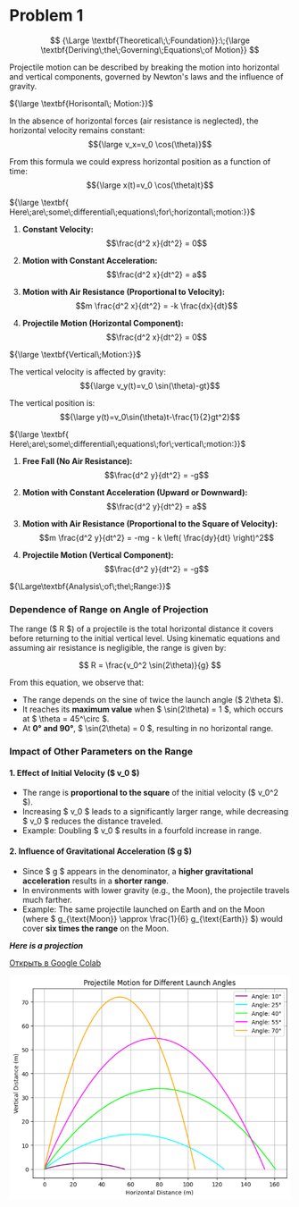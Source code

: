 # Problem 1
$$
{\Large \textbf{Theoretical\;\;Foundation}}:\;{\large \textbf{Deriving\;the\;Governing\;Equations\;of Motion}}
$$

Projectile motion can be described by breaking the motion into horizontal and vertical components, governed by Newton's laws and the influence of gravity.



${\large \textbf{Horisontal\; Motion:}}$

In the absence of horizontal forces (air resistance is neglected), the horizontal velocity remains constant: $${\large v_x=v_0 \cos(\theta)}$$

From this formula we could express horizontal position as a function of time:
$${\large x(t)=v_0 \cos(\theta)t}$$

${\large \textbf{ Here\;are\;some\;differential\;equations\;for\;horizontal\;motion:}}$



1. **Constant Velocity:**
   $$\frac{d^2 x}{dt^2} = 0$$

2. **Motion with Constant Acceleration:**
   $$\frac{d^2 x}{dt^2} = a$$


3. **Motion with Air Resistance (Proportional to Velocity):**
   $$m \frac{d^2 x}{dt^2} = -k \frac{dx}{dt}$$

4. **Projectile Motion (Horizontal Component):**
   $$\frac{d^2 x}{dt^2} = 0$$


${\large \textbf{Vertical\;Motion:}}$

The vertical velocity is affected by gravity: $${\large v_y(t)=v_0 \sin(\theta)-gt}$$

The vertical position is:$${\large y(t)=v_0\sin(\theta)t-\frac{1}{2}gt^2}$$

${\large \textbf{ Here\;are\;some\;differential\;equations\;for\;vertical\;motion:}}$

1. **Free Fall (No Air Resistance):**
   $$\frac{d^2 y}{dt^2} = -g$$

2. **Motion with Constant Acceleration (Upward or Downward):**
   $$\frac{d^2 y}{dt^2} = a$$

3. **Motion with Air Resistance (Proportional to the Square of Velocity):**
   $$m \frac{d^2 y}{dt^2} = -mg - k \left( \frac{dy}{dt} \right)^2$$

4. **Projectile Motion (Vertical Component):**
   $$\frac{d^2 y}{dt^2} = -g$$

${\Large\textbf{Analysis\;of\;the\;Range:}}$



### **Dependence of Range on Angle of Projection**  

The range ($ R $) of a projectile is the total horizontal distance it covers before returning to the initial vertical level. Using kinematic equations and assuming air resistance is negligible, the range is given by:  

$$
R = \frac{v_0^2 \sin(2\theta)}{g}
$$

From this equation, we observe that:  

- The range depends on the sine of twice the launch angle ($ 2\theta $).  
- It reaches its **maximum value** when $ \sin(2\theta) = 1 $, which occurs at $ \theta = 45^\circ $.  
- At **0° and 90°**, $ \sin(2\theta) = 0 $, resulting in no horizontal range.  

### **Impact of Other Parameters on the Range**  

#### **1. Effect of Initial Velocity ($ v_0 $)**  
- The range is **proportional to the square** of the initial velocity ($ v_0^2 $).  
- Increasing $ v_0 $ leads to a significantly larger range, while decreasing $ v_0 $ reduces the distance traveled.  
- Example: Doubling $ v_0 $ results in a fourfold increase in range.  

#### **2. Influence of Gravitational Acceleration ($ g $)**  
- Since $ g $ appears in the denominator, a **higher gravitational acceleration** results in a **shorter range**.  
- In environments with lower gravity (e.g., the Moon), the projectile travels much farther.  
- Example: The same projectile launched on Earth and on the Moon (where $ g_{\text{Moon}} \approx \frac{1}{6} g_{\text{Earth}} $) would cover **six times the range** on the Moon.

***Here is a projection***

[Открыть в Google Colab](https://colab.research.google.com/drive/1JHPUWgxSt2TDCQFSSGbUghf_WDlvIvPt#scrollTo=vkCIj7YxY8HU)


![alt text](image-2.png)


